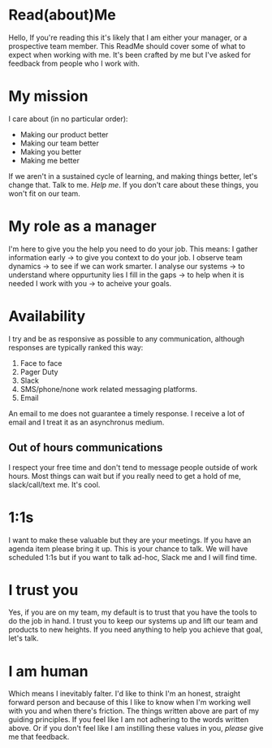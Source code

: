 # Read(about)Me
Hello, If you're reading this it's likely that I am either your manager, or a prospective team member. This ReadMe should cover some of what to expect when working with me. It's been crafted by me but I've asked for feedback from people who I work with.

# My mission
I care about (in no particular order):
- Making our product better
- Making our team better
- Making you better
- Making me better

If we aren't in a sustained cycle of learning, and making things better, let's change that. Talk to me. *Help me*. If you don't care about these things, you won't fit on our team.

# My role as a manager
I'm here to give you the help you need to do your job. This means:
I gather information early -> to give you context to do your job.
I observe team dynamics -> to see if we can work smarter.
I analyse our systems -> to understand where oppurtunity lies
I fill in the gaps -> to help when it is needed
I work with you -> to acheive your goals.

# Availability
I try and be as responsive as possible to any communication, although responses are typically ranked this way:

1. Face to face
2. Pager Duty
3. Slack
4. SMS/phone/none work related messaging platforms.
5. Email

An email to me does not guarantee a timely response. I receive a lot of email and I treat it as an asynchronus medium.

## Out of hours communications
I respect your free time and don't tend to message people outside of work hours. Most things can wait but if you really need to get a hold of me, slack/call/text me. It's cool.

# 1:1s
I want to make these valuable but they are your meetings. If you have an agenda item please bring it up. This is your chance to talk. We will have scheduled 1:1s but if you want to talk ad-hoc, Slack me and I will find time.

# I trust you
Yes, if you are on my team, my default is to trust that you have the tools to do the job in hand. I trust you to keep our systems up and lift our team and products to new heights. If you need anything to help you achieve that goal, let's talk.

# I am human
Which means I inevitably falter.
I'd like to think I'm an honest, straight forward person and because of this I like to know when I'm working well with you and when there's friction. The things written above are part of my guiding principles. If you feel like I am not adhering to the words written above. Or if you don't feel like I am instilling these values in you, _please_ give me that feedback.
